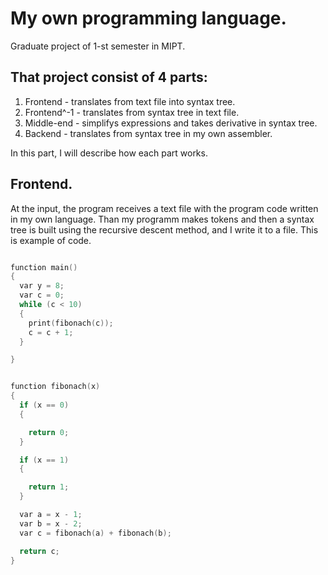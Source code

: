 # My own programming language.

Graduate project of 1-st semester in MIPT.

## That project consist of 4 parts:
1. Frontend - translates from text file into syntax tree.
2. Frontend^-1 - translates from syntax tree in text file.
3. Middle-end - simplifys expressions and takes derivative in syntax tree.
4. Backend - translates from syntax tree in my own assembler.

In this part, I will describe how each part works.

## Frontend.
At the input, the program receives a text file with the program code written in my own language.
Than my programm makes tokens and then a syntax tree is built using the recursive descent method, and I write it to a file.
This is example of code.

``` C++ 

function main()
{
  var y = 8;
  var c = 0;
  while (c < 10)
  {
    print(fibonach(c));
    c = c + 1;
  }

}


function fibonach(x)
{
  if (x == 0)
  {

    return 0;
  }

  if (x == 1)
  {

    return 1;
  }

  var a = x - 1;
  var b = x - 2;
  var c = fibonach(a) + fibonach(b);

  return c;
}


```
